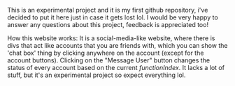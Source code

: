 This is an experimental project and it is my first github repository, i've decided to put it here just in case it gets lost lol.
I would be very happy to answer any questions about this project, feedback is appreciated too!

How this website works:
  It is a social-media-like website, where there is divs that act like accounts that you are friends with, which you can show the 'chat box' thing by clicking anywhere on the account (except for the account buttons).
  Clicking on the "Message User" button changes the status of every account based on the current *functionIndex*.
  It lacks a lot of stuff, but it's an experimental project so expect everything lol.
